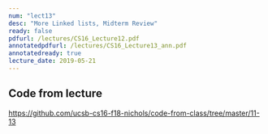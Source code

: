 ```yaml
---
num: "lect13"
desc: "More Linked lists, Midterm Review"
ready: false
pdfurl: /lectures/CS16_Lecture12.pdf
annotatedpdfurl: /lectures/CS16_Lecture13_ann.pdf
annotatedready: true
lecture_date: 2019-05-21
---
```



## Code from lecture

<https://github.com/ucsb-cs16-f18-nichols/code-from-class/tree/master/11-13>

